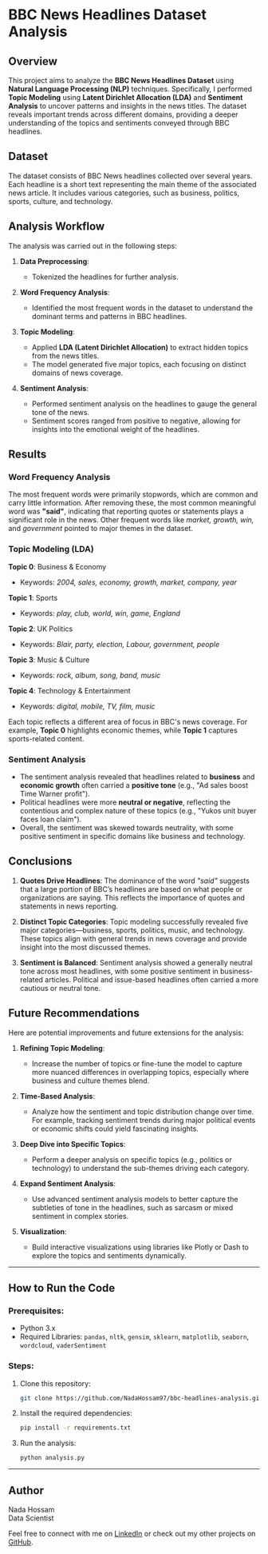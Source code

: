# BBC News Headlines Dataset Analysis

## Overview
This project aims to analyze the **BBC News Headlines Dataset** using **Natural Language Processing (NLP)** techniques. Specifically, I performed **Topic Modeling** using **Latent Dirichlet Allocation (LDA)** and **Sentiment Analysis** to uncover patterns and insights in the news titles. The dataset reveals important trends across different domains, providing a deeper understanding of the topics and sentiments conveyed through BBC headlines.

## Dataset
The dataset consists of BBC News headlines collected over several years. Each headline is a short text representing the main theme of the associated news article. It includes various categories, such as business, politics, sports, culture, and technology.

## Analysis Workflow
The analysis was carried out in the following steps:

1. **Data Preprocessing**:
    - Tokenized the headlines for further analysis.

2. **Word Frequency Analysis**:
    - Identified the most frequent words in the dataset to understand the dominant terms and patterns in BBC headlines.

3. **Topic Modeling**:
    - Applied **LDA (Latent Dirichlet Allocation)** to extract hidden topics from the news titles.
    - The model generated five major topics, each focusing on distinct domains of news coverage.

4. **Sentiment Analysis**:
    - Performed sentiment analysis on the headlines to gauge the general tone of the news.
    - Sentiment scores ranged from positive to negative, allowing for insights into the emotional weight of the headlines.

## Results

### Word Frequency Analysis
The most frequent words were primarily stopwords, which are common and carry little information. After removing these, the most common meaningful word was **"said"**, indicating that reporting quotes or statements plays a significant role in the news. Other frequent words like *market, growth, win,* and *government* pointed to major themes in the dataset.

### Topic Modeling (LDA)
**Topic 0**: Business & Economy  
- Keywords: *2004, sales, economy, growth, market, company, year*

**Topic 1**: Sports  
- Keywords: *play, club, world, win, game, England*

**Topic 2**: UK Politics  
- Keywords: *Blair, party, election, Labour, government, people*

**Topic 3**: Music & Culture  
- Keywords: *rock, album, song, band, music*

**Topic 4**: Technology & Entertainment  
- Keywords: *digital, mobile, TV, film, music*

Each topic reflects a different area of focus in BBC's news coverage. For example, **Topic 0** highlights economic themes, while **Topic 1** captures sports-related content.

### Sentiment Analysis
- The sentiment analysis revealed that headlines related to **business** and **economic growth** often carried a **positive tone** (e.g., "Ad sales boost Time Warner profit").
- Political headlines were more **neutral or negative**, reflecting the contentious and complex nature of these topics (e.g., "Yukos unit buyer faces loan claim").
- Overall, the sentiment was skewed towards neutrality, with some positive sentiment in specific domains like business and technology.

## Conclusions

1. **Quotes Drive Headlines**: The dominance of the word *"said"* suggests that a large portion of BBC’s headlines are based on what people or organizations are saying. This reflects the importance of quotes and statements in news reporting.
  
2. **Distinct Topic Categories**: Topic modeling successfully revealed five major categories—business, sports, politics, music, and technology. These topics align with general trends in news coverage and provide insight into the most discussed themes.

3. **Sentiment is Balanced**: Sentiment analysis showed a generally neutral tone across most headlines, with some positive sentiment in business-related articles. Political and issue-based headlines often carried a more cautious or neutral tone.

## Future Recommendations

Here are potential improvements and future extensions for the analysis:

1. **Refining Topic Modeling**:
    - Increase the number of topics or fine-tune the model to capture more nuanced differences in overlapping topics, especially where business and culture themes blend.

2. **Time-Based Analysis**:
    - Analyze how the sentiment and topic distribution change over time. For example, tracking sentiment trends during major political events or economic shifts could yield fascinating insights.

3. **Deep Dive into Specific Topics**:
    - Perform a deeper analysis on specific topics (e.g., politics or technology) to understand the sub-themes driving each category.

4. **Expand Sentiment Analysis**:
    - Use advanced sentiment analysis models to better capture the subtleties of tone in the headlines, such as sarcasm or mixed sentiment in complex stories.

5. **Visualization**:
    - Build interactive visualizations using libraries like Plotly or Dash to explore the topics and sentiments dynamically.

---

## How to Run the Code

### Prerequisites:
- Python 3.x
- Required Libraries: `pandas`, `nltk`, `gensim`, `sklearn`, `matplotlib`, `seaborn`, `wordcloud`, `vaderSentiment`

### Steps:
1. Clone this repository:
    ```bash
    git clone https://github.com/NadaHossam97/bbc-headlines-analysis.git
    ```
2. Install the required dependencies:
    ```bash
    pip install -r requirements.txt
    ```
3. Run the analysis:
    ```bash
    python analysis.py
    ```

---

## Author
Nada Hossam  
Data Scientist

Feel free to connect with me on [LinkedIn](https://linkedin.com/in/nada-hossameldeen) or check out my other projects on [GitHub](https://github.com/NadaHossam97).

